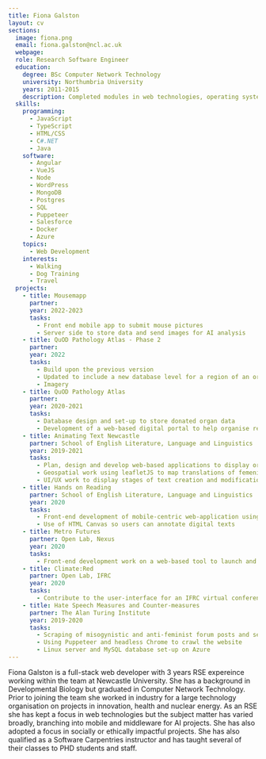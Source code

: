 ```yaml
---
title: Fiona Galston
layout: cv
sections:
  image: fiona.png
  email: fiona.galston@ncl.ac.uk
  webpage:
  role: Research Software Engineer
  education:
    degree: BSc Computer Network Technology
    university: Northumbria University
    years: 2011-2015
    description: Completed modules in web technologies, operating systems, network technology, C/C++, CCNA and an industrial placement working with C# and web-based systems for the NHS.
  skills:
    programming:
      - JavaScript
      - TypeScript
      - HTML/CSS
      - C#.NET
      - Java
    software:
      - Angular
      - VueJS
      - Node
      - WordPress
      - MongoDB
      - Postgres
      - SQL
      - Puppeteer
      - Salesforce
      - Docker
      - Azure
    topics:
      - Web Development
    interests:
      - Walking
      - Dog Training
      - Travel
  projects:
    - title: Mousemapp
      partner:
      year: 2022-2023
      tasks:
        - Front end mobile app to submit mouse pictures
        - Server side to store data and send images for AI analysis
    - title: QuOD Pathology Atlas - Phase 2
      partner:
      year: 2022
      tasks:
        - Build upon the previous version
        - Updated to include a new database level for a region of an organ
        - Imagery
    - title: QuOD Pathology Atlas
      partner:
      year: 2020-2021
      tasks:
        - Database design and set-up to store donated organ data
        - Development of a web-based digital portal to help organise requests and allocate organ samples to authorized researchers.
    - title: Animating Text Newcastle
      partner: School of English Literature, Language and Linguistics
      year: 2019-2021
      tasks:
        - Plan, design and develop web-based applications to display or work with text in varying forms
        - Geospatial work using leafletJS to map translations of femenist literature across Europe
        - UI/UX work to display stages of text creation and modification by authors
    - title: Hands on Reading
      partner: School of English Literature, Language and Linguistics
      year: 2020
      tasks:
        - Front-end development of mobile-centric web-application using Angular
        - Use of HTML Canvas so users can annotate digital texts
    - title: Metro Futures
      partner: Open Lab, Nexus
      year: 2020
      tasks:
        - Front-end development work on a web-based tool to launch and review the new Tyne and Wear Metro trains
    - title: Climate:Red
      partner: Open Lab, IFRC
      year: 2020
      tasks:
        - Contribute to the user-interface for an IFRC virtual conference held in September 2020
    - title: Hate Speech Measures and Counter-measures
      partner: The Alan Turing Institute
      year: 2019-2020
      tasks:
        - Scraping of misogynistic and anti-feminist forum posts and searchable storage of this data
        - Using Puppeteer and headless Chrome to crawl the website
        - Linux server and MySQL database set-up on Azure
---
```

Fiona Galston is a full-stack web developer with 3 years RSE expereince working within the team at Newcastle University. She has a background in Developmental Biology but graduated in Computer Network Technology. Prior to joining the team she worked in industry for a large technology organisation on projects in innovation, health and nuclear energy. As an RSE she has kept a focus in web technologies but the subject matter has varied broadly, branching into mobile and middleware for AI projects. She has also adopted a focus in socially or ethically impactful projects. She has also qualified as a Software Carpentries instructor and has taught several of their classes to PHD students and staff.
